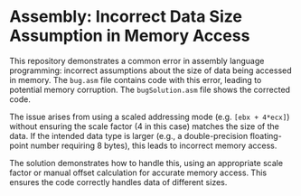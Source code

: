 # Assembly: Incorrect Data Size Assumption in Memory Access

This repository demonstrates a common error in assembly language programming: incorrect assumptions about the size of data being accessed in memory.  The `bug.asm` file contains code with this error, leading to potential memory corruption.  The `bugSolution.asm` file shows the corrected code. 

The issue arises from using a scaled addressing mode (e.g. `[ebx + 4*ecx]`) without ensuring the scale factor (4 in this case) matches the size of the data. If the intended data type is larger (e.g., a double-precision floating-point number requiring 8 bytes), this leads to incorrect memory access. 

The solution demonstrates how to handle this, using an appropriate scale factor or manual offset calculation for accurate memory access. This ensures the code correctly handles data of different sizes.